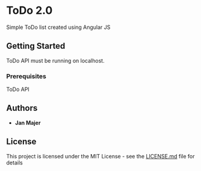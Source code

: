 # ToDo 2.0

Simple ToDo list created using Angular JS

## Getting Started

ToDo API must be running on localhost.

### Prerequisites

ToDo API


## Authors

* **Jan Majer** 


## License

This project is licensed under the MIT License - see the [LICENSE.md](LICENSE.md) file for details

